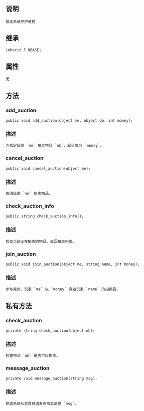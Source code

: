 ## 说明

    拍卖系统守护进程

## 继承

    inherit F_DBASE;

## 属性

    无

## 方法

### add_auction

    public void add_auction(object me, object ob, int money);

### 描述

    为指定玩家 `me` 拍卖物品 `ob`，起步价为 `money`。

### cancel_auction

    public void cancel_auction(object me);

### 描述

    取消玩家 `me` 拍卖物品。

### check_auction_info

    public string check_auction_info();

### 描述

    检查当前正在拍卖的物品，返回拍卖列表。

### join_auction

    public void join_auction(object me, string name, int money);

### 描述

    参与竞价，玩家 `me` 以 `money` 竞拍玩家 `name` 的拍卖品。

## 私有方法

### check_auction

    private string check_auction(object ob);

### 描述

    检查物品 `ob` 是否可以拍卖。

### message_auction

    private void message_auction(string msg);

### 描述

    拍卖系统从交易频道发布拍卖消息 `msg`。
